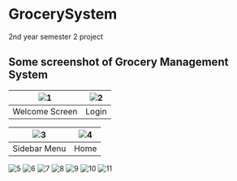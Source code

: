 # GrocerySystem
2nd year semester 2 project


## Some screenshot of Grocery Management System

| ![1](https://user-images.githubusercontent.com/29893232/142775630-80cc3f3d-c1d8-40c6-bb62-04d2386f85a4.png) | ![2](https://user-images.githubusercontent.com/29893232/142775633-0bbf1f5e-8af1-41e6-a1c4-497b947b5250.png) |
| :--------------------------------: | :---------------------------------------: | 
|             Welcome Screen           |             Login             |            Sidebar Menu            |            Home             |


| ![3](https://user-images.githubusercontent.com/29893232/142775634-1de5c162-d31c-4bec-bfe3-ea010a06deaa.png) | ![4](https://user-images.githubusercontent.com/29893232/142775635-7b6fef67-319c-455a-aa91-f967b3e8f8e5.png) | 
| :----------------------------------: | :----------------------------------: |
|            Sidebar Menu            |            Home             |



![5](https://user-images.githubusercontent.com/29893232/142775637-e7ac90da-dedd-4722-8a8d-b52894e6cfa6.png)
![6](https://user-images.githubusercontent.com/29893232/142775638-4546d7e7-3b38-4ad8-a74f-89e099f34690.png)
![7](https://user-images.githubusercontent.com/29893232/142775639-d5e22080-0524-46d8-9627-e31fddc3522e.png)
![8](https://user-images.githubusercontent.com/29893232/142775642-19c7bfcb-d0d4-4e8e-872d-b98b35c0b0db.png)
![9](https://user-images.githubusercontent.com/29893232/142775643-b3d9ac55-4a13-4727-8364-e1eb33dd8561.png)
![10](https://user-images.githubusercontent.com/29893232/142775646-baa474fe-3571-4d05-8b49-bd203c7b6ae4.png)
![11](https://user-images.githubusercontent.com/29893232/142775648-941b15f0-bc17-4b53-9e32-628f0e7d1740.png)
